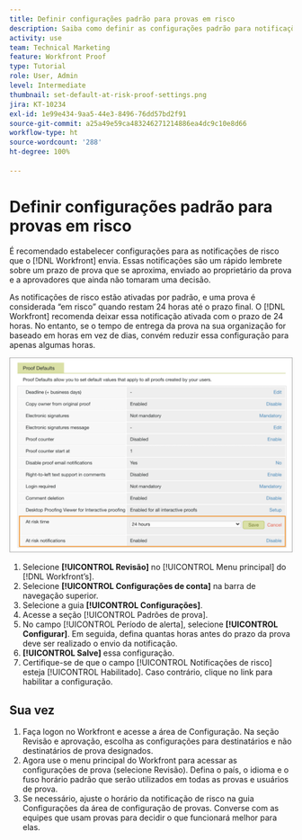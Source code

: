 ```yaml
---
title: Definir configurações padrão para provas em risco
description: Saiba como definir as configurações padrão para notificações de prova em risco como parte da configuração da revisão.
activity: use
team: Technical Marketing
feature: Workfront Proof
type: Tutorial
role: User, Admin
level: Intermediate
thumbnail: set-default-at-risk-proof-settings.png
jira: KT-10234
exl-id: 1e99e434-9aa5-44e3-8496-76dd57bd2f91
source-git-commit: a25a49e59ca483246271214886ea4dc9c10e8d66
workflow-type: ht
source-wordcount: '288'
ht-degree: 100%

---
```


# Definir configurações padrão para provas em risco

É recomendado estabelecer configurações para as notificações de risco que o [!DNL Workfront] envia. Essas notificações são um rápido lembrete sobre um prazo de prova que se aproxima, enviado ao proprietário da prova e a aprovadores que ainda não tomaram uma decisão.

As notificações de risco estão ativadas por padrão, e uma prova é considerada “em risco” quando restam 24 horas até o prazo final. O [!DNL Workfront] recomenda deixar essa notificação ativada com o prazo de 24 horas. No entanto, se o tempo de entrega da prova na sua organização for baseado em horas em vez de dias, convém reduzir essa configuração para apenas algumas horas.

![Configurações de prova para notificações de risco](assets/proof-system-setups-at-risk-default-1.png)

1. Selecione **[!UICONTROL Revisão]** no [!UICONTROL Menu principal] do [!DNL Workfront’s].
1. Selecione **[!UICONTROL Configurações de conta]** na barra de navegação superior.
1. Selecione a guia **[!UICONTROL Configurações]**.
1. Acesse a seção [!UICONTROL Padrões de prova].
1. No campo [!UICONTROL Período de alerta], selecione **[!UICONTROL Configurar]**. Em seguida, defina quantas horas antes do prazo da prova deve ser realizado o envio da notificação.
1. **[!UICONTROL Salve]** essa configuração.
1. Certifique-se de que o campo [!UICONTROL Notificações de risco] esteja [!UICONTROL Habilitado]. Caso contrário, clique no link para habilitar a configuração.

## Sua vez

1. Faça logon no Workfront e acesse a área de Configuração. Na seção Revisão e aprovação, escolha as configurações para destinatários e não destinatários de prova designados.
1. Agora use o menu principal do Workfront para acessar as configurações de prova (selecione Revisão). Defina o país, o idioma e o fuso horário padrão que serão utilizados em todas as provas e usuários de prova.
1. Se necessário, ajuste o horário da notificação de risco na guia Configurações da área de configuração de provas. Converse com as equipes que usam provas para decidir o que funcionará melhor para elas.

<!--
Lean More URLs
-->
